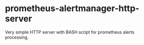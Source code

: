 # prometheus-alertmanager-http-server
Very simple HTTP server with BASH script for prometheus alerts processing.
